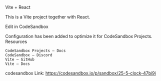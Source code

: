 Vite + React

This is a Vite project together with React.

Edit in CodeSandbox

Configuration has been added to optimize it for CodeSandbox Projects.
Resources

    CodeSandbox Projects — Docs
    CodeSandbox — Discord
    Vite — GitHub
    Vite — Docs


codesandbox Link: https://codesandbox.io/p/sandbox/25-5-clock-47bi9i